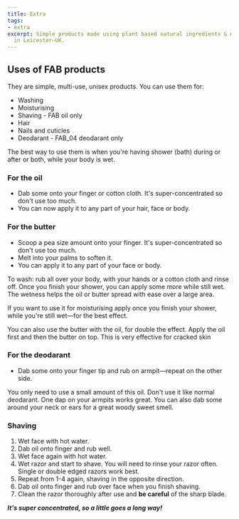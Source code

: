```yaml
---
title: Extra
tags:
- extra
excerpt: Simple products made using plant based natural ingredients & materials handcrafted
  in Leicester—UK.
---
```


## Uses of FAB products

They are simple, multi-use, unisex products. You can use them for:

* Washing
* Moisturising
* Shaving - FAB oil only
* Hair 
* Nails and cuticles
* Deodarant - FAB_04 deodarant only

The best way to use them is when you're having shower (bath) during or after or both, while your body is wet. 

### For the oil
* Dab some onto your finger or cotton cloth. It's super-concentrated so don't use too much.
* You can now apply it to any part of your hair, face or body.

### For the butter
* Scoop a pea size amount onto your finger. It's super-concentrated so don't use too much.
* Melt into your palms to soften it.
* You can apply it to any part of your face or body.

To wash: rub all over your body, with your hands or a cotton cloth and rinse off. Once you finish your shower, you can apply some more while still wet. The wetness helps the oil or butter spread with ease over a large area.

If you want to use it for moisturising apply once you finish your shower, while you're still wet—for the best effect.

You can also use the butter with the oil, for double the effect. Apply the oil first and then the butter on top. This is very effective for cracked skin

### For the deodarant

* Dab some onto your finger tip and rub on armpit—repeat on the other side.

You only need to use a small amount of this oil. Don't use it like normal deodarant. One dap on your armpits works great. You can also dab some around your neck or ears for a great woody sweet smell.

### Shaving
1. Wet face with hot water.
2. Dab oil onto finger and rub well.
3. Wet face again with hot water.
4. Wet razor and start to shave. You will need to rinse your razor often. Single or double edged razors work best. 
5. Repeat from 1-4 again, shaving in the opposite direction.
6. Dab oil onto finger and rub over face when you finish shaving.
6. Clean the razor thoroughly after use and **be careful** of the sharp blade.

_**It's super concentrated, so a little goes a long way!**_





